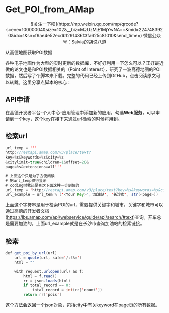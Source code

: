 # Get_POI_from_AMap

<center>
![关注一下呗](https://mp.weixin.qq.com/mp/qrcode?scene=10000004&size=102&__biz=MzUzMjE1MjYwNA==&mid=2247483920&idx=1&sn=f9ae4e52ecdb1291436f3fa625c81010&send_time=)
微信公众号：Salvia的胡说八道
</center>

从高德地图获取POI数据

各种电子地图作为大型的实时更新的数据库，不好好利用一下怎么可以？正好最近做的论文也是和POI数据相关的（Point of Interest），研究了一波高德地图的POI数据，然后写了个脚本来下载。完整的代码已经上传到GitHub，点击阅读原文可以转跳。这里分享点脚本的核心：

## API申请
在高德开发者平台-个人中心-应用管理中添加新的应用，勾选**Web服务**，可以申请到一个key，这个key在接下来通过url检索的时候将用到。

## 检索url
```java
url_temp = '''
http://restapi.amap.com/v3/place/text?
key=%s&keywords=%s&city=%s
&citylimit=true&children=1&offset=20&
page=%s&extensions=all'''

# 上面这个只是为了方便阅读
# 把url_temp换行显示
# coding时我还是喜欢下面这种一步到位的
url_temp = 'http://restapi.amap.com/v3/place/text?key=%s&keywords=%s&city=%s&citylimit=true&children=1&offset=20&page=%s&extensions=all'
url_example = url_tem % ('<Your Key>','加油站', '长沙市', str(<page>))
```
上面这个字符串是用于检索POI的url，需要提供关键字和城市，关键字和城市可以通过高德的开发者文档(https://lbs.amap.com/api/webservice/guide/api/search/#text)查询。开车总是需要加油的，上面url_example就是在长沙市查询加油站的检索链接。

## 检索
```java
def get_poi_by_url(url)
    url = quote(url, safe='/:?&=')
    html = ""

    with request.urlopen(url) as f:
        html = f.read()
        rr = json.loads(html)
        if total_record == 0:
            total_record = int(rr['count'])
        return rr['pois']
```
这个方法会返回一个json对象，包括city中有关keyword在page页的所有数据。
